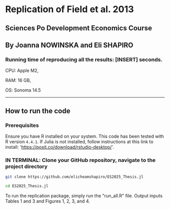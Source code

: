 # Replication of Field et al. 2013
## Sciences Po Development Economics Course
## By Joanna NOWINSKA and Eli SHAPIRO

### Running time of reproducing all the results: [INSERT] seconds.

CPU: Apple M2,

RAM: 16 GB,

OS: Sonoma 14.5

---
## How to run the code

### Prerequisites
Ensure you have R installed on your system. This code has been tested with R version `4.4.1`. If Julia is not installed, follow instructions at this link to install: 'https://posit.co/download/rstudio-desktop/'.

### IN TERMINAL: Clone your GitHub repository, navigate to the project directory
```bash
git clone https://github.com/elicheamshapiro/ES2025_Thesis.jl

cd ES2025_Thesis.jl
```

To run the replication package, simply run the "run_all.R" file. Output inputs Tables 1 and 3 and Figures 1, 2, 3, and 4.

